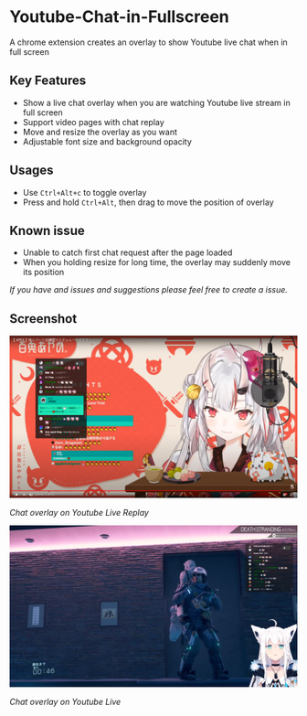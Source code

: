 # Youtube-Chat-in-Fullscreen
A chrome extension creates an overlay to show Youtube live chat when in full screen

## Key Features

- Show a live chat overlay when you are watching Youtube live stream in full screen
- Support video pages with chat replay
- Move and resize the overlay as you want
- Adjustable font size and background opacity

## Usages

- Use `Ctrl+Alt+c` to toggle overlay
- Press and hold `Ctrl+Alt`, then drag to move the position of overlay

## Known issue

- Unable to catch first chat request after the page loaded
- When you holding resize for long time, the overlay may suddenly move its position

 *If you have and issues and suggestions please feel free to create a issue.*

## Screenshot

![Chat overlay screenshot](./sample/sample.png )

*Chat overlay on Youtube Live Replay*

![Chat overlay screenshot](./sample/sample2.png)

*Chat overlay on Youtube Live*











